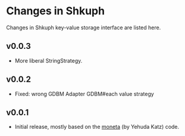 Changes in Shkuph
=================

Changes in Shkuph key-value storage interface
are listed here.

v0.0.3
------
- More liberal StringStrategy.

v0.0.2
------
- Fixed: wrong GDBM Adapter GDBM#each value strategy

v0.0.1
------
- Initial release, mostly based on the
[moneta](https://github.com/wycats/moneta) (by Yehuda Katz)
code.
